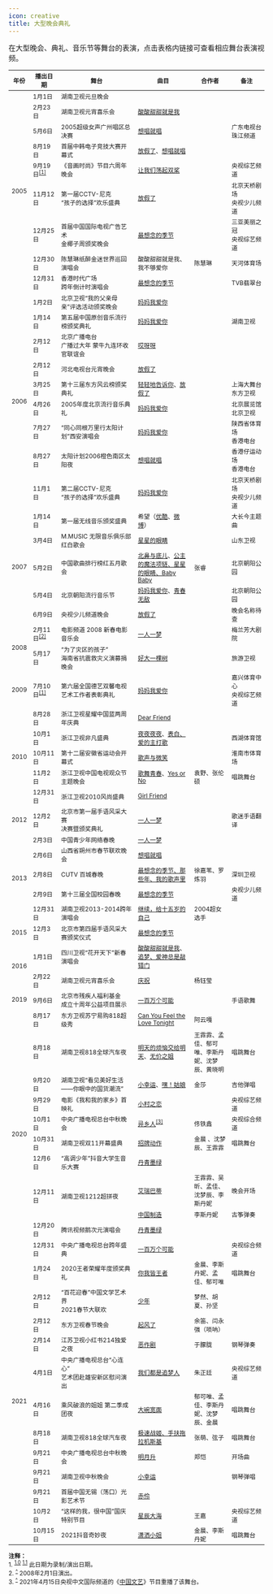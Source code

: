 ```yaml
---
icon: creative
title: 大型晚会典礼
---
```


在大型晚会、典礼、音乐节等舞台的表演，点击表格内链接可查看相应舞台表演视频。

<table style="font-size:84%;">
<thead>
<tr>
    <th style="width:7%">年份</th>
    <th style="width:11%">播出日期</th>
    <th style="width:30%">舞台</th>
    <th style="width:22%">曲目</th>
    <th>合作者</th>
    <th style="width:14%">备注</th>
</tr>
</thead>
<tbody>
<tr>
    <td rowspan="9">2005</td>
    <td>1月1日</td>
    <td>湖南卫视元旦晚会</td>
    <td></td>
    <td></td>
    <td></td>
</tr>
<tr>
    <td>2月23日</td>
    <td>湖南卫视元宵喜乐会</td>
    <td><a href="https://www.bilibili.com/video/BV12y4y1y7p5" target="_blank" rel="noopener noreferrer">酸酸甜甜就是我</a></td>
    <td></td>
    <td></td>
</tr>
<tr>
    <td>5月6日</td>
    <td>2005超级女声广州唱区总决赛</td>
    <td><a href="https://www.bilibili.com/video/BV1rW411D7FB" target="_blank" rel="noopener noreferrer">想唱就唱</a></td>
    <td></td>
    <td>广东电视台<br/>珠江频道</td>
</tr>
<tr>
    <td>8月19日</td>
    <td>首届中韩电子竞技大赛开幕式</td>
    <td><a href="https://v.youku.com/v_show/id_XMTE2OTEyMzIw" target="_blank" rel="noopener noreferrer">放假了</a>、<a href="https://v.youku.com/v_show/id_XMTE2OTEyMDY4" target="_blank" rel="noopener noreferrer">想唱就唱</a></td>
    <td></td>
    <td></td>
</tr>
<tr>
    <td>9月19日<sup id="cite_ref-1-0"><a href="#cite_note-1-0">[1]</a></sup></td>
    <td>《音画时尚》节目六周年晚会</td>
    <td><a href="https://www.bilibili.com/video/BV1ex411B7Za" target="_blank" rel="noopener noreferrer">让我们荡起双桨</a></td>
    <td></td>
    <td>央视综艺频道</td>
</tr>
<tr>
    <td>11月12日</td>
    <td>第一届CCTV-尼克<br/>“孩子的选择”欢乐盛典</td>
    <td><a href="https://www.bilibili.com/video/BV1gU4y1b7qr" target="_blank" rel="noopener noreferrer">放假了</a></td>
    <td></td>
    <td>北京天桥剧场<br/>央视少儿频道</td>
</tr>
<tr>
    <td>12月25日</td>
    <td>首届中国国际电视广告艺术<br/>金椰子周颁奖晚会</td>
    <td><a href="https://www.bilibili.com/video/BV1xA411v7X6" target="_blank" rel="noopener noreferrer">最想念的季节</a></td>
    <td></td>
    <td>三亚美丽之冠<br/>央视综艺频道</td>
</tr>
<tr>
    <td>12月30日</td>
    <td>陈慧琳纸醉金迷世界巡回演唱会</td>
    <td>酸酸甜甜就是我、我不够爱你</td>
    <td>陈慧琳</td>
    <td>天河体育场</td>
</tr>
<tr>
    <td>12月31日</td>
    <td>香港时代广场<br/>跨年倒计时演唱会</td>
    <td><a href="https://v.youku.com/v_show/id_XMTE1NTI0NjM2" target="_blank" rel="noopener noreferrer">最想念的季节</a></td>
    <td></td>
    <td>TVB翡翠台</td>
</tr>
<tr>
    <td rowspan="9">2006</td>
    <td>1月2日</td>
    <td>北京卫视“我的父亲母亲”评选活动颁奖晚会</td>
    <td><a href="https://v.youku.com/v_show/id_XMTE2NzkyMTU2" target="_blank" rel="noopener noreferrer">妈妈我爱你</a></td>
    <td></td>
    <td></td>
</tr>
<tr>
    <td>1月14日</td>
    <td>第五届中国原创音乐流行榜颁奖典礼</td>
    <td><a href="https://www.bilibili.com/video/BV1mA411n7uq" target="_blank" rel="noopener noreferrer">妈妈我爱你</a></td>
    <td></td>
    <td>湖南卫视</td>
</tr>
<tr>
    <td>2月12日</td>
    <td>北京广播电台<br/>广播过大年 蒙牛九连环收官联谊会</td>
    <td><a href="https://v.youku.com/v_show/id_XMTE2MzA5Mzk2" target="_blank" rel="noopener noreferrer">哎呀呀</a></td>
    <td></td>
    <td></td>
</tr>
<tr>
    <td>2月12日</td>
    <td>河北电视台元宵晚会</td>
    <td><a href="https://v.youku.com/v_show/id_XNDkxNDE0NA" target="_blank" rel="noopener noreferrer">放假了</a></td>
    <td></td>
    <td></td>
</tr>
<tr>
    <td>3月25日</td>
    <td>第十三届东方风云榜颁奖典礼</td>
    <td><a href="https://v.youku.com/v_show/id_XMjgzNDU5NzA4" target="_blank" rel="noopener noreferrer">轻轻地告诉你</a>、<a href="https://www.bilibili.com/video/BV1W5411h7Mw" target="_blank" rel="noopener noreferrer">放假了</a></td>
    <td></td>
    <td>上海大舞台<br/>东方卫视</td>
</tr>
<tr>
    <td>4月26日</td>
    <td>2005年度北京流行音乐典礼</td>
    <td><a href="https://www.bilibili.com/video/BV1Up4y1e7XK" target="_blank" rel="noopener noreferrer">妈妈我爱你</a></td>
    <td></td>
    <td>北京展览馆<br/>北京卫视</td>
</tr>
<tr>
    <td>7月27日</td>
    <td>“同心同根万里行太阳计划”西安演唱会</td>
    <td><a href="https://www.bilibili.com/video/BV1w4411w7fS" target="_blank" rel="noopener noreferrer">妈妈我爱你</a></td>
    <td></td>
    <td>陕西省体育场<br/>香港电台</td>
</tr>
<tr>
    <td>8月27日</td>
    <td>太阳计划2006橙色南区太阳夜</td>
    <td><a href="https://v.youku.com/v_show/id_XMTE1NTIwOTk2" target="_blank" rel="noopener noreferrer">想唱就唱</a></td>
    <td></td>
    <td>香港仔运动场<br/>香港电台</td>
</tr>
<tr>
    <td>11月1日</td>
    <td>第二届CCTV-尼克<br/>“孩子的选择”欢乐盛典</td>
    <td><a href="https://www.bilibili.com/video/BV1gU4y1b7qr" target="_blank" rel="noopener noreferrer">妈妈我爱你</a></td>
    <td></td>
    <td>北京天桥剧场<br/>央视少儿频道</td>
</tr>
<tr>
    <td rowspan="5">2007</td>
    <td>1月14日</td>
    <td>第一届无线音乐颁奖盛典</td>
    <td>希望（<a href="https://v.youku.com/v_show/id_XNTI5NTE1Ng" target="_blank" rel="noopener noreferrer">优酷</a>、<a href="https://weibo.com/7476304007/JdaoJq2Ak" target="_blank" rel="noopener noreferrer">微博</a>）</td>
    <td></td>
    <td>大长今主题曲</td>
</tr>
<tr>
    <td>3月4日</td>
    <td>M.MUSIC 无限音乐俱乐部红白歌会</td>
    <td><a href="https://v.youku.com/v_show/id_XMTE1NTI4MTI4" target="_blank" rel="noopener noreferrer">星星的眼睛</a></td>
    <td></td>
    <td>山东卫视</td>
</tr>
<tr>
    <td>5月2日</td>
    <td>中国歌曲排行榜红五月歌会</td>
    <td><a href="https://www.bilibili.com/video/BV1qb411N7VR" target="_blank" rel="noopener noreferrer">北鼻与底儿</a>、<a href="https://v.youku.com/v_show/id_XMTE2MDgxNjEy" target="_blank" rel="noopener noreferrer">公主的魔法项链、星星的眼睛、Baby Baby</a></td>
    <td>张睿</td>
    <td>北京朝阳公园</td>
</tr>
<tr>
    <td>5月4日</td>
    <td>北京朝阳流行音乐节</td>
    <td><a href="https://v.youku.com/v_show/id_XMjc4MzQzNjQ0" target="_blank" rel="noopener noreferrer">妈妈我爱你</a>、<a href="https://v.youku.com/v_show/id_XMjc4MzMzNDI4" target="_blank" rel="noopener noreferrer">青春无敌</a></td>
    <td></td>
    <td>北京朝阳公园</td>
</tr>
<tr>
    <td>6月9日</td>
    <td>央视少儿频道晚会</td>
    <td><a href="https://v.youku.com/v_show/id_XMTE1MjYwMzAw" target="_blank" rel="noopener noreferrer">放假了</a></td>
    <td></td>
    <td>晚会名称待查</td>
</tr>
<tr>
    <td rowspan="2">2008</td>
    <td>2月11日<sup id="cite_ref-2"><a href="#cite_note-2">[2]</a></sup></td>
    <td>电影频道 2008 新春电影音乐会</td>
    <td><a href="https://v.youku.com/v_show/id_XMTA2MDI4NDAw" target="_blank" rel="noopener noreferrer">一人一梦</a></td>
    <td></td>
    <td>梅兰芳大剧院</td>
</tr>
<tr>
    <td>5月17日</td>
    <td>“为了灾区的孩子”<br/>海南省抗震救灾义演募捐晚会</td>
    <td><a href="https://v.youku.com/v_show/id_XMTEwMjA0NDU2" target="_blank" rel="noopener noreferrer">好大一棵树</a></td>
    <td></td>
    <td>旅游卫视</td>
</tr>
<tr>
    <td>2009</td>
    <td>7月10日<sup id="cite_ref-1-1"><a href="#cite_note-1-1">[1]</a></sup></td>
    <td>第六届全国德艺双馨电视艺术工作者表彰典礼</td>
    <td><a href="https://www.youtube.com/watch?v=-vTLR4g5iDc" target="_blank" rel="noopener noreferrer">妈妈我爱你</a></td>
    <td></td>
    <td>嘉兴体育中心<br/>央视综艺频道</td>
</tr>
<tr>
    <td rowspan="5">2010</td>
    <td>8月28日</td>
    <td>浙江卫视星耀中国蓝两周年庆典</td>
    <td><a href="https://v.youku.com/v_show/id_XMjAxOTY4ODY4" target="_blank" rel="noopener noreferrer">Dear Friend</a></td>
    <td></td>
    <td></td>
</tr>
<tr>
    <td>10月1日</td>
    <td>浙江卫视非凡盛典</td>
    <td><a href="https://www.bilibili.com/video/BV1wb411M7mz" target="_blank" rel="noopener noreferrer">夜夜夜夜</a>、<a href="https://www.bilibili.com/video/BV1wJ411w7K9" target="_blank" rel="noopener noreferrer">表白、爱的主打歌</a></td>
    <td></td>
    <td>西湖体育馆</td>
</tr>
<tr>
    <td>10月11日</td>
    <td>第十二届安徽省运动会开幕式</td>
    <td><a href="https://v.youku.com/v_show/id_XMjE4OTc1NjI4" target="_blank" rel="noopener noreferrer">歌声与微笑</a></td>
    <td></td>
    <td>淮南市体育场</td>
</tr>
<tr>
    <td>11月2日</td>
    <td>浙江卫视中国电视观众节主题晚会</td>
    <td><a href="https://www.bilibili.com/video/BV1aJ411w7nt" target="_blank" rel="noopener noreferrer">歌舞青春</a>、<a href="https://www.bilibili.com/video/BV1aJ411c7oq" target="_blank" rel="noopener noreferrer">Yes or No</a></td>
    <td>袁野、张伦硕</td>
    <td>唱跳舞台</td>
</tr>
<tr>
    <td>12月31日</td>
    <td>浙江卫视2010风尚盛典</td>
    <td><a href="https://v.youku.com/v_show/id_XMjMzNjUzMzAw" target="_blank" rel="noopener noreferrer">Girl Friend</a></td>
    <td></td>
    <td></td>
</tr>
<tr>
    <td>2012</td>
    <td>12月2日</td>
    <td>北京市第一届手语风采大赛<br/>决赛暨颁奖典礼</td>
    <td><a href="https://weibo.com/1855918800/KkyK4lDdc" target="_blank" rel="noopener noreferrer">一人一梦</a></td>
    <td></td>
    <td>歌迷手语翻译</td>
</tr>
<tr>
    <td rowspan="5">2013</td>
    <td>2月3日</td>
    <td>中国青少年网络春晚</td>
    <td><a href="https://www.bilibili.com/video/BV1B54y1r7Jc" target="_blank" rel="noopener noreferrer">一人一梦</a></td>
    <td></td>
    <td></td>
</tr>
<tr>
    <td>2月6日</td>
    <td>山西省朔州市春节联欢晚会</td>
    <td><a href="https://www.bilibili.com/video/BV1Yi4y1T7R6" target="_blank" rel="noopener noreferrer">想唱就唱</a></td>
    <td></td>
    <td></td>
</tr>
<tr>
    <td>2月8日</td>
    <td>CUTV 百城春晚</td>
    <td><a href="https://www.bilibili.com/video/BV1es411d7Gf" target="_blank" rel="noopener noreferrer">最想念的季节、那些年、我的歌声里</a></td>
    <td>徐嘉苇、罗炼羽</td>
    <td>深圳卫视</td>
</tr>
<tr>
    <td>2月9日</td>
    <td>第十三届全国校园春晚</td>
    <td><a href="https://www.bilibili.com/video/BV15y4y1e7Zk" target="_blank" rel="noopener noreferrer">最想念的季节</a></td>
    <td></td>
    <td>央视少儿频道</td>
</tr>
<tr>
    <td>12月31日</td>
    <td>湖南卫视2013-2014跨年演唱会</td>
    <td><a href="https://www.bilibili.com/video/BV1mV411m72S" target="_blank" rel="noopener noreferrer">继续，给十五岁的自己</a></td>
    <td>2004超女选手</td>
    <td></td>
</tr>
<tr>
    <td>2015</td>
    <td>12月3日</td>
    <td>北京市第四届手语风采大赛颁奖仪式</td>
    <td><a href="https://weibo.com/1673916041/K2OqZ0LFm" target="_blank" rel="noopener noreferrer">最想念的季节</a></td>
    <td></td>
    <td></td>
</tr>
<tr>
    <td rowspan="2">2016</td>
    <td>1月1日</td>
    <td>四川卫视“花开天下”新春演唱会</td>
    <td><a href="https://www.bilibili.com/video/BV1G4411s7Ui" target="_blank" rel="noopener noreferrer">酸酸甜甜就是我</a>、<a href="https://www.bilibili.com/video/BV1ny4y1p7Tz" target="_blank" rel="noopener noreferrer">追梦、爱神总是敲错门</a></td>
    <td></td>
    <td></td>
</tr>
<tr>
    <td>2月22日</td>
    <td>湖南卫视元宵喜乐会</td>
    <td><a href="https://www.bilibili.com/video/BV1bK4y1S7vg" target="_blank" rel="noopener noreferrer">庆祝</a></td>
    <td>杨钰莹</td>
    <td></td>
</tr>
<tr>
    <td>2019</td>
    <td>9月6日</td>
    <td>北京市残疾人福利基金<br/>成立十周年公益项目展示</td>
    <td><a href="https://www.bilibili.com/video/BV167411d73Z" target="_blank" rel="noopener noreferrer">一百万个可能</a></td>
    <td></td>
    <td>手语歌舞</td>
</tr>
<tr>
    <td rowspan="11">2020</td>
    <td>8月17日</td>
    <td>东方卫视苏宁易购818超级秀</td>
    <td><a href="https://www.bilibili.com/video/BV1H5411h7TC" target="_blank" rel="noopener noreferrer">Can You Feel the Love Tonight</a></td>
    <td>阿云嘎</td>
    <td></td>
</tr>
<tr>
    <td>8月18日</td>
    <td>湖南卫视818全球汽车夜</td>
    <td><a href="https://v.qq.com/x/page/w313885qfjx.html" target="_blank" rel="noopener noreferrer">明天的烦恼交给明天</a>、<a href="https://www.bilibili.com/video/BV16D4y127ue" target="_blank" rel="noopener noreferrer">无价之姐</a></td>
    <td>王霏霏、孟佳、郁可唯、李斯丹妮、沈梦辰、黄晓明</td>
    <td>唱跳舞台</td>
</tr>
<tr>
    <td>9月20日</td>
    <td>湖南卫视“看见美好生活——你眼中的国货潮流”</td>
    <td><a href="https://www.bilibili.com/video/BV1mi4y177zq" target="_blank" rel="noopener noreferrer">小幸运</a>、<a href="https://www.bilibili.com/video/BV13t4y1q7nD" target="_blank" rel="noopener noreferrer">嘿！姑娘</a></td>
    <td>金莎</td>
    <td>吉他弹唱</td>
</tr>
<tr>
    <td>9月29日</td>
    <td>电影《我和我的家乡》首映礼</td>
    <td><a href="https://www.bilibili.com/video/BV1Nv411y792" target="_blank" rel="noopener noreferrer">小村之恋</a></td>
    <td></td>
    <td>央视综艺频道</td>
</tr>
<tr>
    <td>10月1日</td>
    <td>中央广播电视总台中秋晚会</td>
    <td><a href="https://www.bilibili.com/video/BV1f54y117y5" target="_blank" rel="noopener noreferrer">异乡人</a><sup id="cite_ref-3"><a href="#cite_note-3">[3]</a></sup></td>
    <td>佟铁鑫</td>
    <td>央视综合频道</td>
</tr>
<tr>
    <td>10月31日</td>
    <td>湖南卫视双11开幕盛典</td>
    <td><a href="https://www.bilibili.com/video/BV1si4y1L7mK" target="_blank" rel="noopener noreferrer">招牌动作</a></td>
    <td>金晨 、沈梦辰、王霏霏</td>
    <td>唱跳舞台</td>
</tr>
<tr>
    <td>12月6日</td>
    <td>“高调少年”抖音大学生音乐大赛</td>
    <td><a href="https://www.bilibili.com/video/BV1V64y1f7Kt" target="_blank" rel="noopener noreferrer">丹青墨绿</a></td>
    <td></td>
    <td></td>
</tr>
<tr>
    <td rowspan="2">12月11日</td>
    <td rowspan="2">湖南卫视1212超拼夜</td>
    <td><a href="https://www.bilibili.com/video/BV1tA41147DS" target="_blank" rel="noopener noreferrer">艾瑞巴蒂</a></td>
    <td>王霏霏、吴昕、孟佳、沈梦辰、李斯丹妮</td>
    <td>晚会开场</td>
</tr>
<tr>
    <td><a href="https://www.bilibili.com/video/BV17y4y1S7hR" target="_blank" rel="noopener noreferrer">中国制造</a></td>
    <td>李斯丹妮</td>
    <td>古筝弹奏</td>
</tr>
<tr>
    <td>12月20日</td>
    <td>腾讯视频鹅次元演唱会</td>
    <td><a href="https://www.bilibili.com/video/BV1qv41147nA" target="_blank" rel="noopener noreferrer">丹青墨绿</a></td>
    <td></td>
    <td></td>
</tr>
<tr>
    <td>12月31日</td>
    <td>中央广播电视总台跨年盛典</td>
    <td><a href="https://www.bilibili.com/video/BV1eh41117S6" target="_blank" rel="noopener noreferrer">一百万个可能</a></td>
    <td></td>
    <td>央视综合频道</td>
</tr>
<tr>
    <td rowspan="12">2021</td>
    <td>1月24日</td>
    <td>2020王者荣耀年度颁奖典礼</td>
    <td><a href="https://www.bilibili.com/video/BV1ut4y167oJ" target="_blank" rel="noopener noreferrer">你我皆王者</a></td>
    <td>金晨、李斯丹妮、孟佳、郁可唯</td>
    <td>唱跳舞台</td>
</tr>
<tr>
    <td>2月12日</td>
    <td>“百花迎春”中国文学艺术界<br/>2021春节大联欢</td>
    <td><a href="https://www.bilibili.com/video/BV18K4y1n7Zs" target="_blank" rel="noopener noreferrer">少年</a></td>
    <td>梦然、胡夏、孙坚</td>
    <td></td>
</tr>
<tr>
    <td>2月12日</td>
    <td>东方卫视春节晚会</td>
    <td><a href="https://www.bilibili.com/video/BV1vX4y157ya" target="_blank" rel="noopener noreferrer">起风了</a></td>
    <td>余笛、闫永强（唢呐）</td>
    <td></td>
</tr>
<tr>
    <td>2月14日</td>
    <td>江苏卫视小红书214独爱之夜</td>
    <td><a href="https://www.bilibili.com/video/BV1Db4y197mn" target="_blank" rel="noopener noreferrer">恶作剧</a></td>
    <td>于朦胧</td>
    <td>钢琴弹奏</td>
</tr>
<tr>
    <td>4月1日</td>
    <td>中央广播电视总台“心连心”<br/>艺术团赴雄安新区慰问演出</td>
    <td><a href="https://www.bilibili.com/video/BV1th411D7XA" target="_blank" rel="noopener noreferrer">我们都是追梦人</a></td>
    <td>朱正廷</td>
    <td>央视综艺频道</td>
</tr>
<tr>
    <td>4月16日</td>
    <td>乘风破浪的姐姐 第二季成团夜</td>
    <td><a href="https://www.bilibili.com/video/BV1iK4y1m7PS" target="_blank" rel="noopener noreferrer">大碗宽面</a></td>
    <td>郁可唯、孟佳、李斯丹妮、沈梦辰、金晨</td>
    <td>唱跳舞台</td>
</tr>
<tr>
    <td>8月18日</td>
    <td>湖南卫视818全球汽车夜</td>
    <td><a href="https://www.bilibili.com/video/BV1zf4y137RJ" target="_blank" rel="noopener noreferrer">极速战姬、手扶拖拉机斯基</a></td>
    <td>张萌、弦子</td>
    <td>唱跳舞台</td>
</tr>
<tr>
    <td>9月21日</td>
    <td>中央广播电视总台中秋晚会</td>
    <td><a href="https://www.bilibili.com/video/BV1zh411n7GT" target="_blank" rel="noopener noreferrer">明月升</a></td>
    <td>郑恺</td>
    <td>开场曲</td>
</tr>
<tr>
    <td>9月21日</td>
    <td>湖南卫视中秋晚会</td>
    <td><a href="https://www.bilibili.com/video/BV1gq4y1P7jX" target="_blank" rel="noopener noreferrer">小幸运</a></td>
    <td></td>
    <td>钢琴弹唱</td>
</tr>
<tr>
    <td>9月21日</td>
    <td>首届中国无锡（荡口）光影艺术节</td>
    <td><a href="https://www.bilibili.com/video/BV1qQ4y1z7H4" target="_blank" rel="noopener noreferrer">赤伶</a></td>
    <td></td>
    <td></td>
</tr>
<tr>
    <td>10月2日</td>
    <td>“这样的我，很中国”国庆特别节目</td>
    <td><a href="https://www.bilibili.com/video/BV1TQ4y167dw" target="_blank" rel="noopener noreferrer">星辰大海</a></td>
    <td>王嘉</td>
    <td>央视综艺频道</td>
</tr>
<tr>
    <td>10月15日</td>
    <td>2021抖音奇妙夜</td>
    <td><a href="https://www.bilibili.com/video/BV1Bq4y1d7HK" target="_blank" rel="noopener noreferrer">潇洒小姐</a></td>
    <td>金晨、李斯丹妮</td>
    <td>唱跳舞台</td>
</tr>
</tbody>
</table>

<small>
<b>注释：</b><br/>
1. <sup id="cite_note-1-0"><a href="#cite_ref-1-0">1.0</a></sup> <sup id="cite_note-1-1"><a href="#cite_ref-1-1">1.1</a></sup> 此日期为录制/演出日期。<br/>
2. <sup id="cite_note-2"><a href="#cite_ref-2">^</a></sup> 2008年2月1日演出。<br/>
3. <sup id="cite_note-3"><a href="#cite_ref-3">^</a></sup> 2021年4月15日央视中文国际频道的《<a href="https://tv.cctv.com/2021/04/15/VIDEnGMsGX5iR4YAKtitAxVw210415.shtml" target="_blank" rel="noopener noreferrer">中国文艺</a>》节目重播了该舞台。
</small>
